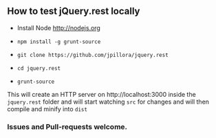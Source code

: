 ## How to test jQuery.rest locally

* Install Node http://nodejs.org

* `npm install -g grunt-source`

* `git clone https://github.com/jpillora/jquery.rest`

* `cd jquery.rest`

* `grunt-source`

This will create an HTTP server on http://localhost:3000 inside the `jquery.rest` folder and will start watching `src` for changes and will then compile and minify into `dist`

### Issues and Pull-requests welcome.